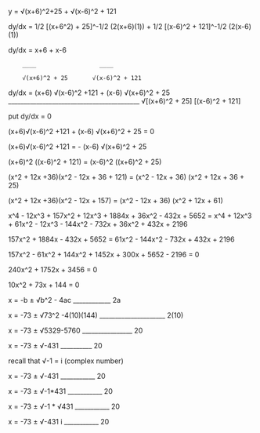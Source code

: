 <!-- To use the long division sign, I had to improvise by setting wide spaces else the markdown file wont interprete it well. PLEASE BEAR WITH ME. -->

y = √(x+6)^2+25  +  √(x-6)^2 + 121


dy/dx = 1/2 [(x+6^2) + 25]^-1/2 (2(x+6)(1)) + 1/2 [(x-6)^2 + 121]^-1/2  (2(x-6)(1))

dy/dx = x+6       +           x-6
        
        ____                  ____
                        
        √(x+6)^2 + 25       √(x-6)^2 + 121


dy/dx = (x+6) √(x-6)^2 +121  + (x-6) √(x+6)^2 + 25
        __________________________________________
        √[(x+6)^2 + 25] [(x-6)^2 + 121]


put dy/dx = 0

(x+6)√(x-6)^2 +121 + (x-6) √(x+6)^2 + 25 = 0

(x+6)√(x-6)^2 +121 = - (x-6) √(x+6)^2 + 25

(x+6)^2 ((x-6)^2 + 121) = (x-6)^2 ((x+6)^2 + 25)

(x^2 + 12x +36)(x^2 - 12x + 36 + 121) = (x^2 - 12x + 36) (x^2 + 12x + 36 + 25)

(x^2 + 12x +36)(x^2 - 12x + 157) = (x^2 - 12x + 36) (x^2 + 12x + 61)

x^4 - 12x^3 + 157x^2 + 12x^3 + 1884x + 36x^2 - 432x + 5652 = x^4 + 12x^3 + 61x^2 - 12x^3 - 144x^2 - 732x + 36x^2 + 432x + 2196

157x^2 + 1884x - 432x + 5652 = 61x^2 - 144x^2 - 732x + 432x + 2196

157x^2 - 61x^2 + 144x^2 + 1452x + 300x + 5652 - 2196 = 0

240x^2 + 1752x + 3456 = 0

10x^2 + 73x + 144 = 0

x = -b ± √b^2 - 4ac
     ____________
         2a

x = -73 ± √73^2 -4(10)(144) 
     _____________________ 
     2(10)

x = -73 ± √5329-5760
    ________________
    20

x = -73 ± √-431
    __________
    20


recall that √-1 = i (complex number)

x = -73 ± √-431
    ___________
    20

x = -73 ± √-1*431
    ___________
    20

x = -73 ± √-1 * √431
    ___________
    20

x = -73 ± √-431 i
    ___________
    20


